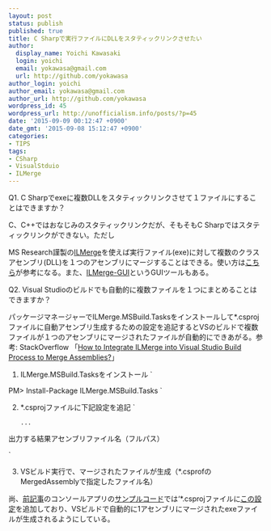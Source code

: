 ```yaml
---
layout: post
status: publish
published: true
title: C Sharpで実行ファイルにDLLをスタティックリンクさせたい
author:
  display_name: Yoichi Kawasaki
  login: yoichi
  email: yokawasa@gmail.com
  url: http://github.com/yokawasa
author_login: yoichi
author_email: yokawasa@gmail.com
author_url: http://github.com/yokawasa
wordpress_id: 45
wordpress_url: http://unofficialism.info/posts/?p=45
date: '2015-09-09 00:12:47 +0900'
date_gmt: '2015-09-08 15:12:47 +0900'
categories:
- TIPS
tags:
- CSharp
- VisualStduio
- ILMerge
---
```


Q1. C Sharpでexeに複数DLLをスタティックリンクさせて１ファイルにすることはできますか？

C、C++ではおなじみのスタティックリンクだが、そもそもC Sharpではスタティックリンクができない。ただし

MS Research謹製の[ILMerge](http://www.microsoft.com/en-us/download/details.aspx?id=17630)を使えば実行ファイル(exe)に対して複数のクラスアセンブリ(DLL)を１つのアセンブリにマージすることはできる。使い方は[こちら](http://www.atmarkit.co.jp/fdotnet/dotnettips/426ilmerge/ilmerge.html)が参考になる。また、[ILMerge-GUI](https://ilmergegui.codeplex.com/)というGUIツールもある。

Q2. Visual Studioのビルドでも自動的に複数ファイルを１つにまとめることはできますか？

パッケージマネージャーでILMerge.MSBuild.Tasksをインストールして*.csprojファイルに自動アセンブリ生成するための設定を追記するとVSのビルドで複数ファイルが１つのアセンブリにマージされたファイルが自動的にできあがる。参考: StackOverflow 「[How to Integrate ILMerge into Visual Studio Build Process to Merge Assemblies?](http://stackoverflow.com/questions/2556048/how-to-integrate-ilmerge-into-visual-studio-build-process-to-merge-assemblies)」

1) ILMerge.MSBuild.Tasksをインストール
`

PM> Install-Package ILMerge.MSBuild.Tasks
`

2) *.csprojファイルに下記設定を追記
`

       ...

出力する結果アセンブリファイル名（フルパス）

`

3) VSビルド実行で、マージされたファイルが生成（*.csprofのMergedAssemblyで指定したファイル名）

尚、[前記事](http://unofficialism.info/posts/azure-media-services-get-all-assets-list/)のコンソールアプリの[サンプルコード](https://github.com/yokawasa/azure-samples/tree/master/ams-list-assets)では&lsquo;*.csprojファイルに[この設定](https://github.com/yokawasa/azure-samples/blob/master/ams-list-assets/ams-list-assets/ams-list-assets.csproj)を追加しており、VSビルドで自動的に1アセンブリにマージされたexeファイルが生成されるようにしている。
